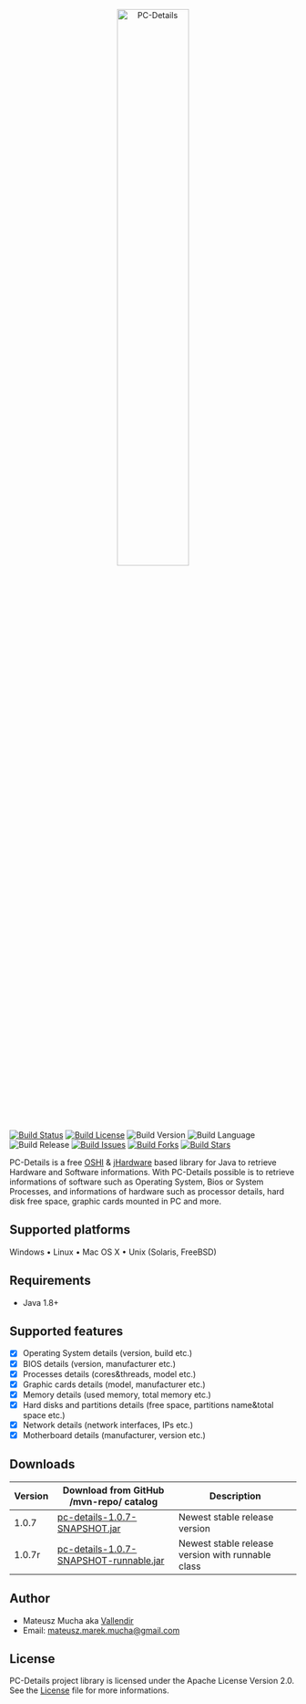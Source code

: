 
<p align="center">
<img width="50%" src="https://github.com/Vallendir/PC-Details/blob/master/header.png" alt="PC-Details"/>
</p>
  
[![Build Status](https://travis-ci.org/Vallendir/PC-Details.svg?branch=master)](https://travis-ci.org/Vallendir/PC-Details)
[![Build License](https://img.shields.io/github/license/Vallendir/PC-Details.svg)](https://github.com/Vallendir/PC-Details/blob/master/LICENSE)
![Build Version](https://img.shields.io/badge/version-1.0.7-blue.svg)
![Build Language](https://img.shields.io/badge/language-Java%201.8-orange.svg)
![Build Release](https://img.shields.io/badge/release%20jar%27s-%2Fmvn--repo%2F-yellowgreen.svg)
[![Build Issues](https://img.shields.io/github/issues/Vallendir/PC-Details.svg)](https://github.com/Vallendir/PC-Details/issues)
[![Build Forks](https://img.shields.io/github/forks/Vallendir/PC-Details.svg)](https://github.com/Vallendir/PC-Details/network)
[![Build Stars](https://img.shields.io/github/stars/Vallendir/PC-Details.svg)](https://github.com/Vallendir/PC-Details/stargazers)


PC-Details is a free [OSHI](https://github.com/oshi/oshi) & [jHardware](https://github.com/profesorfalken/jHardware) based library for Java to retrieve Hardware and Software informations.
With PC-Details possible is to retrieve informations of software such as Operating System, Bios or System Processes, and informations of hardware such as processor details, hard disk free space, graphic cards mounted in PC and more.


## Supported platforms 
Windows • Linux • Mac OS X • Unix (Solaris, FreeBSD)

## Requirements
 - Java 1.8+

## Supported features 
 - [x] Operating System details (version, build etc.)
 - [x] BIOS details (version, manufacturer etc.)
 - [x] Processes details (cores&threads, model etc.)
 - [x] Graphic cards details (model, manufacturer etc.)
 - [x] Memory details (used memory, total memory etc.)
 - [x] Hard disks and partitions details (free space, partitions name&total space etc.)
 - [x] Network details (network interfaces, IPs etc.)
 - [x] Motherboard details (manufacturer, version etc.)
 
## Downloads
| Version | Download from GitHub /mvn-repo/ catalog | Description | 
| ------------- | ------------- | ------------- |
| 1.0.7 | [pc-details-1.0.7-SNAPSHOT.jar](https://github.com/Vallendir/PC-Details/raw/master/mvn-repo/pc-details-1.0.7-SNAPSHOT.jarhttps://github.com/Vallendir/PC-Details/raw/master/mvn-repo/pc-details-1.0.7-SNAPSHOT.jar) | Newest stable release version
| 1.0.7r | [pc-details-1.0.7-SNAPSHOT-runnable.jar](https://github.com/Vallendir/PC-Details/raw/master/mvn-repo/pc-details-1.0.7-SNAPSHOT.jarhttps://github.com/Vallendir/PC-Details/raw/master/mvn-repo/pc-details-1.0.7-SNAPSHOT-runnable.jar) | Newest stable release version with runnable class


## Author
 - Mateusz Mucha aka [Vallendir](https://github.com/Vallendir) 
 - Email: mateusz.marek.mucha@gmail.com

## License
PC-Details project library is licensed under the Apache License Version 2.0. See the [License](https://github.com/Vallendir/PC-Details/blob/master/LICENSE) file for more informations.








